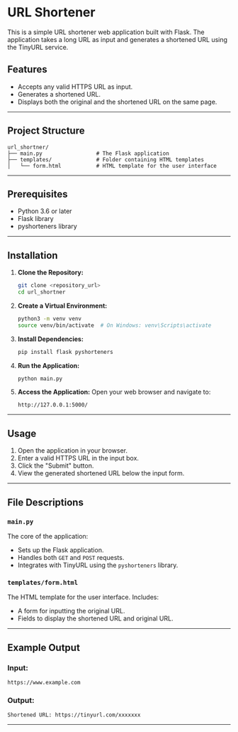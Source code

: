 # URL Shortener

This is a simple URL shortener web application built with Flask. The application takes a long URL as input and generates a shortened URL using the TinyURL service.

## Features
- Accepts any valid HTTPS URL as input.
- Generates a shortened URL.
- Displays both the original and the shortened URL on the same page.

---

## Project Structure
```
url_shortner/
├── main.py                 # The Flask application
├── templates/              # Folder containing HTML templates
│   └── form.html           # HTML template for the user interface
```

---

## Prerequisites
- Python 3.6 or later
- Flask library
- pyshorteners library

---

## Installation

1. **Clone the Repository:**
   ```bash
   git clone <repository_url>
   cd url_shortner
   ```

2. **Create a Virtual Environment:**
   ```bash
   python3 -m venv venv
   source venv/bin/activate  # On Windows: venv\Scripts\activate
   ```

3. **Install Dependencies:**
   ```bash
   pip install flask pyshorteners
   ```

4. **Run the Application:**
   ```bash
   python main.py
   ```

5. **Access the Application:**
   Open your web browser and navigate to:
   ```
   http://127.0.0.1:5000/
   ```

---

## Usage
1. Open the application in your browser.
2. Enter a valid HTTPS URL in the input box.
3. Click the "Submit" button.
4. View the generated shortened URL below the input form.

---

## File Descriptions

### `main.py`
The core of the application:
- Sets up the Flask application.
- Handles both `GET` and `POST` requests.
- Integrates with TinyURL using the `pyshorteners` library.

### `templates/form.html`
The HTML template for the user interface. Includes:
- A form for inputting the original URL.
- Fields to display the shortened URL and original URL.

---

## Example Output
### Input:
```
https://www.example.com
```

### Output:
```
Shortened URL: https://tinyurl.com/xxxxxxx
```

---
